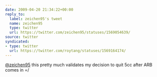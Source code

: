 ```yaml
---
date: 2009-04-20 21:34:22+00:00
reply_to:
  label: zeichen95's tweet
  name: zeichen95
  type: twitter
  url: https://twitter.com/zeichen95/statuses/1569054639/
source: twitter
syndicated:
- type: twitter
  url: https://twitter.com/roytang/statuses/1569164174/
---
```


[@zeichen95](https://twitter.com/zeichen95/) this pretty much validates my decision to quit 5cc after ARB comes in =/